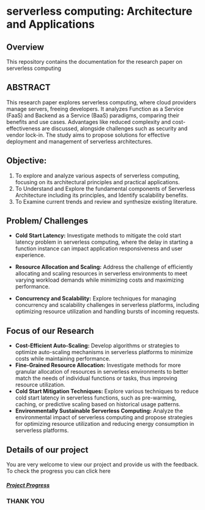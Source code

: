# serverless computing: Architecture and Applications  
## Overview 
This repository contains the documentation for the research paper on serverless computing
## ABSTRACT
This research paper explores serverless computing, where cloud providers manage servers, freeing developers. It analyzes Function as a Service (FaaS) and Backend as a Service (BaaS) paradigms, comparing their benefits and use cases. Advantages like reduced complexity and cost-effectiveness are discussed, alongside challenges such as security and vendor lock-in. The study aims to propose solutions for effective deployment and management of serverless architectures.
## Objective:
1. To explore and analyze various aspects of serverless computing, focusing on its architectural principles and practical applications. 
2. To Understand and Explore the fundamental components of Serverless Architecture including its principles, and Identify scalability benefits. 
3. To Examine current trends and review and synthesize existing literature.
## Problem/ Challenges
- **Cold Start Latency:** Investigate methods to mitigate the cold start latency problem in serverless computing, where the delay in starting a function instance can impact application responsiveness and user experience.

- **Resource Allocation and Scaling:** Address the challenge of efficiently allocating and scaling resources in serverless environments to meet varying workload demands while minimizing costs and maximizing performance.

- **Concurrency and Scalability:** Explore techniques for managing concurrency and scalability challenges in serverless platforms, including optimizing resource utilization and handling bursts of incoming requests.
  
## Focus of our Research
- **Cost-Efficient Auto-Scaling:** Develop algorithms or strategies to optimize auto-scaling mechanisms in serverless platforms to minimize costs while maintaining performance.
- **Fine-Grained Resource Allocation:** Investigate methods for more granular allocation of resources in serverless environments to better match the needs of individual functions or tasks, thus improving resource utilization.
- **Cold Start Mitigation Techniques:** Explore various techniques to reduce cold start latency in serverless functions, such as pre-warming, caching, or predictive scaling based on historical usage patterns.
- **Environmentally Sustainable Serverless Computing:** Analyze the environmental impact of serverless computing and propose strategies for optimizing resource utilization and reducing energy consumption in serverless platforms.
## Details of our project 
You are very welcome to view our project and provide us with the feedback.
To check the progress you can click here 
##### [Project Progress](https://github.com/users/Sushantjha1236/projects/1)
### THANK YOU

